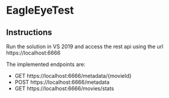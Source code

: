 # EagleEyeTest

## Instructions
Run the solution in VS 2019 and access the rest api using the url https://localhost:6666

The implemented endpoints are:

- GET https://localhost:6666/metadata/{movieId}
- POST https://localhost:6666/metadata
- GET https://localhost:6666/movies/stats
